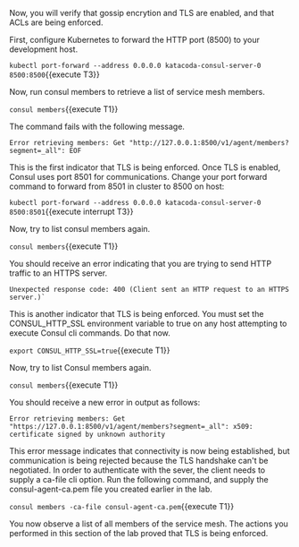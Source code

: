 Now, you will verify that gossip encrytion and TLS are enabled, and that
ACLs are being enforced.

First, configure Kubernetes to forward the HTTP port (8500) to your development host.

`kubectl port-forward --address 0.0.0.0 katacoda-consul-server-0 8500:8500`{{execute T3}}

Now, run consul members to retrieve a list of service mesh members.

`consul members`{{execute T1}}

The command fails with the following message.

```plaintext
Error retrieving members: Get "http://127.0.0.1:8500/v1/agent/members?segment=_all": EOF
```

This is the first indicator that TLS is being enforced. Once TLS is enabled, Consul uses port
8501 for communications. Change your port forward command to forward from 8501 in cluster
to 8500 on host:

`kubectl port-forward --address 0.0.0.0 katacoda-consul-server-0 8500:8501`{{execute interrupt T3}}

Now, try to list consul members again.

`consul members`{{execute T1}}

You should receive an error indicating that you are trying to send HTTP traffic to
an HTTPS server.

```shell
Unexpected response code: 400 (Client sent an HTTP request to an HTTPS server.)`
```

This is another indicator that TLS is being enforced. You must set the CONSUL_HTTP_SSL
environment variable to true on any host attempting to execute Consul cli commands.
Do that now.

`export CONSUL_HTTP_SSL=true`{{execute T1}}

Now, try to list Consul members again.

`consul members`{{execute T1}}

You should receive a new error in output as follows:

```shell
Error retrieving members: Get "https://127.0.0.1:8500/v1/agent/members?segment=_all": x509: certificate signed by unknown authority
```

This error message indicates that connectivity is now being established, but
communication is being rejected because the TLS handshake can't be negotiated.
In order to authenticate with the sever, the client needs to supply a ca-file
cli option. Run the following command, and supply the consul-agent-ca.pem file
you created earlier in the lab.

`consul members -ca-file consul-agent-ca.pem`{{execute T1}}

You now observe a list of all members of the service mesh. The
actions you performed in this section of the lab proved that TLS is
being enforced.
